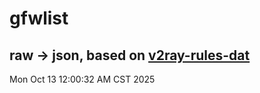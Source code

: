 # gfwlist
## raw -> json, based on [v2ray-rules-dat](https://github.com/Loyalsoldier/v2ray-rules-dat)
Mon Oct 13 12:00:32 AM CST 2025

